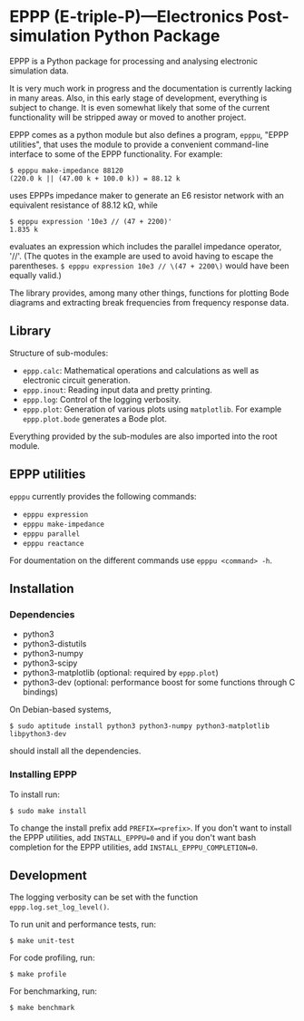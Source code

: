 # EPPP (E-triple-P)&mdash;Electronics Post-simulation Python Package

EPPP is a Python package for processing and analysing electronic simulation data.

It is very much work in progress and the documentation is currently lacking in many areas. Also, in this early stage of development, everything is subject to change. It is even somewhat likely that some of the current functionality will be stripped away or moved to another project.

EPPP comes as a python module but also defines a program, `epppu`, "EPPP utilities", that uses the module to provide a convenient command-line interface to some of the EPPP functionality. For example:

	$ epppu make-impedance 88120
	(220.0 k || (47.00 k + 100.0 k)) = 88.12 k

uses EPPPs impedance maker to generate an E6 resistor network with an equivalent resistance of 88.12 kΩ, while

	$ epppu expression '10e3 // (47 + 2200)'
	1.835 k

evaluates an expression which includes the parallel impedance operator, '//'. (The quotes in the example are used to avoid having to escape the parentheses. `$ epppu expression 10e3 // \(47 + 2200\)` would have been equally valid.)

The library provides, among many other things, functions for plotting Bode diagrams and extracting break frequencies from frequency response data.

## Library
Structure of sub-modules:
- `eppp.calc`: Mathematical operations and calculations as well as electronic circuit generation.
- `eppp.inout`: Reading input data and pretty printing.
- `eppp.log`: Control of the logging verbosity.
- `eppp.plot`: Generation of various plots using `matplotlib`. For example `eppp.plot.bode` generates a Bode plot.

Everything provided by the sub-modules are also imported into the root module.

## EPPP utilities
`epppu` currently provides the following commands:

- `epppu expression`
- `epppu make-impedance`
- `epppu parallel`
- `epppu reactance`

For doumentation on the different commands use
`epppu <command> -h`.

## Installation

### Dependencies
- python3
- python3-distutils
- python3-numpy
- python3-scipy
- python3-matplotlib (optional: required by `eppp.plot`)
- python3-dev (optional: performance boost for some functions through C bindings)

On Debian-based systems,

	$ sudo aptitude install python3 python3-numpy python3-matplotlib libpython3-dev

should install all the dependencies.

### Installing EPPP
To install run:

	$ sudo make install

To change the install prefix add `PREFIX=<prefix>`. If you don't want to install the EPPP utilities, add `INSTALL_EPPPU=0` and if you don't want bash completion for the EPPP utilities, add `INSTALL_EPPPU_COMPLETION=0`.

## Development

The logging verbosity can be set with the function `eppp.log.set_log_level()`.

To run unit and performance tests, run:

	$ make unit-test

For code profiling, run:

	$ make profile

For benchmarking, run:

	$ make benchmark
